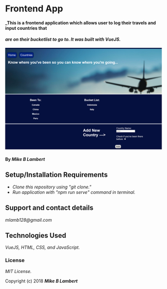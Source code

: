 # Frontend App

#### _This is a frontend application which allows user to log their travels and input countries that 
#### _are on their bucketlist to go to. It was built with VueJS._ 

![screenshot](./src/assets/Screenshot.png)

#### By _**Mike B Lambert**_

## Setup/Installation Requirements

* _Clone this repository using "git clone."_
* _Run application with "npm run serve" command in terminal._

## Support and contact details

_mlamb128@gmail.com_

## Technologies Used

_VueJS, HTML, CSS, and JavaScript._

### License

*MIT License.*

Copyright (c) 2018 **_Mike B Lambert_**
